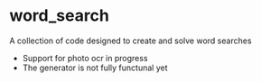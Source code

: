 # word_search
A collection of code designed to create and solve word searches
 * Support for photo ocr in progress
 * The generator is not fully functunal yet

